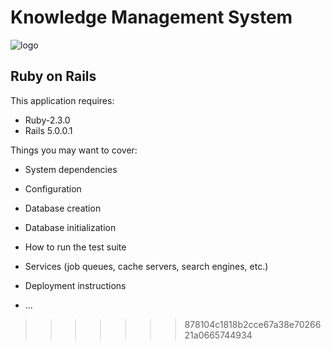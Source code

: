 # Knowledge Management System


![logo](http://www.sprc.co.th/images/family/people/knowledge/thum-km-logo.png)

Ruby on Rails
-------------

This application requires:

* Ruby-2.3.0
* Rails 5.0.0.1


Things you may want to cover:


* System dependencies

* Configuration

* Database creation

* Database initialization

* How to run the test suite

* Services (job queues, cache servers, search engines, etc.)

* Deployment instructions

* ...
>>>>>>> 878104c1818b2cce67a38e7026621a0665744934
